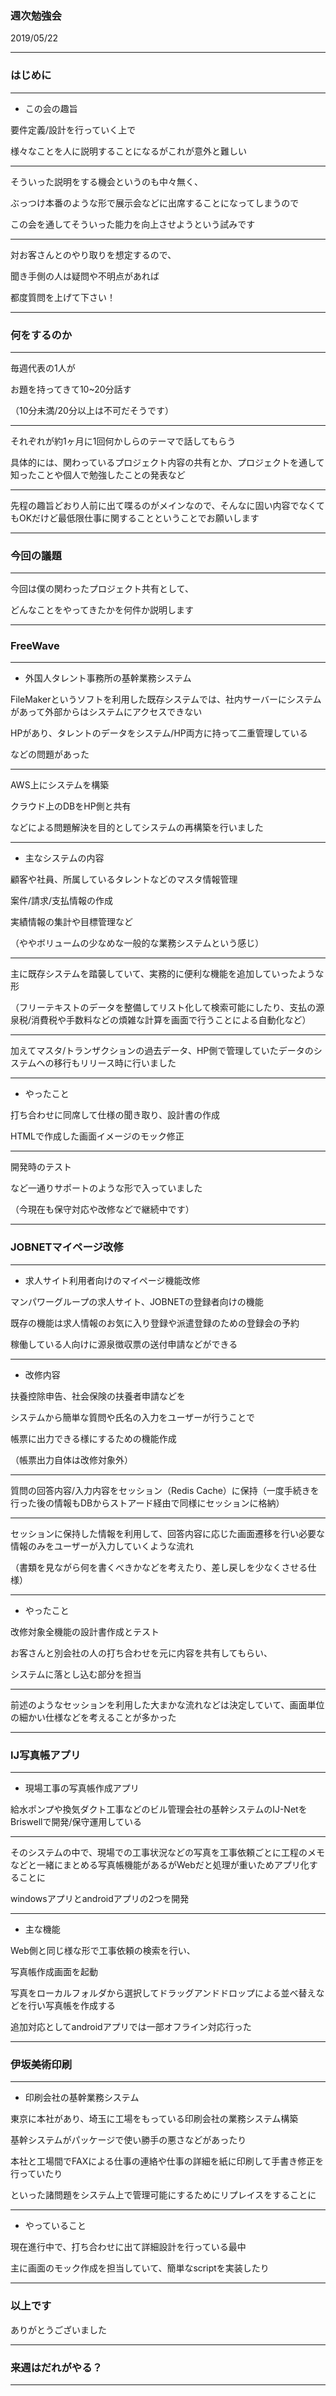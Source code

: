 ### 週次勉強会

2019/05/22

---

### はじめに

---

* この会の趣旨

要件定義/設計を行っていく上で

様々なことを人に説明することになるがこれが意外と難しい

---

そういった説明をする機会というのも中々無く、

ぶっつけ本番のような形で展示会などに出席することになってしまうので

この会を通してそういった能力を向上させようという試みです

---

対お客さんとのやり取りを想定するので、

聞き手側の人は疑問や不明点があれば

都度質問を上げて下さい！

---

### 何をするのか

---

毎週代表の1人が

お題を持ってきて10~20分話す

（10分未満/20分以上は不可だそうです）

---

それぞれが約1ヶ月に1回何かしらのテーマで話してもらう

具体的には、関わっているプロジェクト内容の共有とか、プロジェクトを通して知ったことや個人で勉強したことの発表など

---

先程の趣旨どおり人前に出て喋るのがメインなので、そんなに固い内容でなくてもOKだけど最低限仕事に関することということでお願いします

---

### 今回の議題

---

今回は僕の関わったプロジェクト共有として、

どんなことをやってきたかを何件か説明します


---

### FreeWave

---

* 外国人タレント事務所の基幹業務システム

FileMakerというソフトを利用した既存システムでは、社内サーバーにシステムがあって外部からはシステムにアクセスできない

HPがあり、タレントのデータをシステム/HP両方に持って二重管理している

などの問題があった

---

AWS上にシステムを構築

クラウド上のDBをHP側と共有

などによる問題解決を目的としてシステムの再構築を行いました

---

* 主なシステムの内容

顧客や社員、所属しているタレントなどのマスタ情報管理

案件/請求/支払情報の作成

実績情報の集計や目標管理など

（ややボリュームの少なめな一般的な業務システムという感じ）

---

主に既存システムを踏襲していて、実務的に便利な機能を追加していったような形

（フリーテキストのデータを整備してリスト化して検索可能にしたり、支払の源泉税/消費税や手数料などの煩雑な計算を画面で行うことによる自動化など）

---

加えてマスタ/トランザクションの過去データ、HP側で管理していたデータのシステムへの移行もリリース時に行いました

---

* やったこと

打ち合わせに同席して仕様の聞き取り、設計書の作成

HTMLで作成した画面イメージのモック修正

---

開発時のテスト

など一通りサポートのような形で入っていました

（今現在も保守対応や改修などで継続中です）

---

### JOBNETマイページ改修

---

* 求人サイト利用者向けのマイページ機能改修

マンパワーグループの求人サイト、JOBNETの登録者向けの機能

既存の機能は求人情報のお気に入り登録や派遣登録のための登録会の予約

稼働している人向けに源泉徴収票の送付申請などができる

---

* 改修内容

扶養控除申告、社会保険の扶養者申請などを

システムから簡単な質問や氏名の入力をユーザーが行うことで

帳票に出力できる様にするための機能作成

（帳票出力自体は改修対象外）

---

質問の回答内容/入力内容をセッション（Redis Cache）に保持（一度手続きを行った後の情報もDBからストアード経由で同様にセッションに格納）

---

セッションに保持した情報を利用して、回答内容に応じた画面遷移を行い必要な情報のみをユーザーが入力していくような流れ

（書類を見ながら何を書くべきかなどを考えたり、差し戻しを少なくさせる仕様）

---

* やったこと

改修対象全機能の設計書作成とテスト

お客さんと別会社の人の打ち合わせを元に内容を共有してもらい、

システムに落とし込む部分を担当

---

前述のようなセッションを利用した大まかな流れなどは決定していて、画面単位の細かい仕様などを考えることが多かった

---

### IJ写真帳アプリ

---

* 現場工事の写真帳作成アプリ

給水ポンプや換気ダクト工事などのビル管理会社の基幹システムのIJ-NetをBriswellで開発/保守運用している

---

そのシステムの中で、現場での工事状況などの写真を工事依頼ごとに工程のメモなどと一緒にまとめる写真帳機能があるがWebだと処理が重いためアプリ化することに

windowsアプリとandroidアプリの2つを開発

---

* 主な機能

Web側と同じ様な形で工事依頼の検索を行い、

写真帳作成画面を起動

写真をローカルフォルダから選択してドラッグアンドドロップによる並べ替えなどを行い写真帳を作成する

追加対応としてandroidアプリでは一部オフライン対応行った

---

### 伊坂美術印刷

---

* 印刷会社の基幹業務システム

東京に本社があり、埼玉に工場をもっている印刷会社の業務システム構築

基幹システムがパッケージで使い勝手の悪さなどがあったり

本社と工場間でFAXによる仕事の連絡や仕事の詳細を紙に印刷して手書き修正を行っていたり

といった諸問題をシステム上で管理可能にするためにリプレイスをすることに

---

* やっていること

現在進行中で、打ち合わせに出て詳細設計を行っている最中

主に画面のモック作成を担当していて、簡単なscriptを実装したり

---

### 以上です
ありがとうございました


---

### 来週はだれがやる？

---




